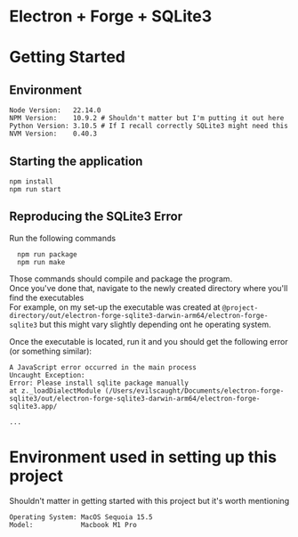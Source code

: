 # Electron + Forge + SQLite3 

# Getting Started

## Environment
```
Node Version:   22.14.0
NPM Version:    10.9.2 # Shouldn't matter but I'm putting it out here
Python Version: 3.10.5 # If I recall correctly SQLite3 might need this
NVM Version:    0.40.3
```

## Starting the application
```
npm install
npm run start
```

## Reproducing the SQLite3 Error
Run the following commands
```
  npm run package
  npm run make
```
Those commands should compile and package the program. <br />
Once you've done that, navigate to the newly created directory where you'll find the executables <br />
For example, on my set-up the executable was created at `@project-directory/out/electron-forge-sqlite3-darwin-arm64/electron-forge-sqlite3` but this might vary slightly depending ont he operating system.

Once the executable is located, run it and you should get the following error (or something similar):

```
A JavaScript error occurred in the main process
Uncaught Exception:
Error: Please install sqlite package manually
at z._loadDialectModule (/Users/evilscaught/Documents/electron-forge-sqlite3/out/electron-forge-sqlite3-darwin-arm64/electron-forge-sqlite3.app/

...
```


# Environment used in setting up this project
Shouldn't matter in getting started with this project but it's worth mentioning
```
Operating System: MacOS Sequoia 15.5
Model:            Macbook M1 Pro
```
